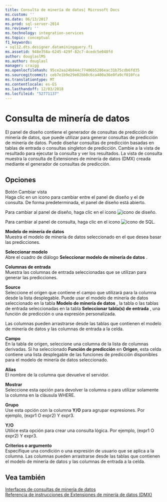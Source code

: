 ```yaml
---
title: Consulta de minería de datos| Microsoft Docs
ms.custom: ''
ms.date: 06/13/2017
ms.prod: sql-server-2014
ms.reviewer: ''
ms.technology: integration-services
ms.topic: conceptual
f1_keywords:
- sql12.dts.designer.dataminingquery.f1
ms.assetid: 948e358a-6245-429f-82c7-4cedc5e048fd
author: douglaslMS
ms.author: douglasl
manager: craigg
ms.openlocfilehash: 95ce2aa24b844c77406b5286eac31b75cdb6fd35
ms.sourcegitcommit: ceb7e1b9e29e02bb0c6ca400a36e0fa9cf010fca
ms.translationtype: MT
ms.contentlocale: es-ES
ms.lasthandoff: 12/03/2018
ms.locfileid: "52771137"
---
```

# <a name="data-mining-query"></a>Consulta de minería de datos
  El panel de diseño contiene el generador de consultas de predicción de minería de datos, que puede utilizar para generar consultas de predicción de minería de datos. Puede diseñar consultas de predicción basadas en tablas de entrada o consultas singleton de predicción. Cambie a la vista de resultado para ejecutar la consulta y ver los resultados. La vista de consulta muestra la consulta de Extensiones de minería de datos (DMX) creada mediante el generador de consultas de predicción.  
  
## <a name="options"></a>Opciones  
 Botón Cambiar vista  
 Haga clic en un icono para cambiar entre el panel de diseño y el de consulta. De forma predeterminada, el panel de diseño está abierto.  
  
 Para cambiar al panel de diseño, haga clic en el icono ![icono de diseño](../media/ssis-designicon.gif "Design icon").  
  
 Para cambiar al panel de consulta, haga clic en el icono ![icono de SQL](../media/ssis-queryicon.gif "icono de SQL").  
  
 **Modelo de minería de datos**  
 Muestra el modelo de minería de datos seleccionado en el que desea basar las predicciones.  
  
 **Seleccionar modelo**  
 Abre el cuadro de diálogo **Seleccionar modelo de minería de datos** .  
  
 **Columnas de entrada**  
 Muestra las columnas de entrada seleccionadas que se utilizan para generar las predicciones.  
  
 **Source**  
 Seleccione el origen que contiene el campo que utilizará para la columna desde la lista desplegable. Puede usar el modelo de minería de datos seleccionado en la tabla **Modelo de minería de datos** , la tabla o las tablas de entrada seleccionadas en la tabla **Seleccionar tabla(s) de entrada** , una función de predicción o una expresión personalizada.  
  
 Las columnas pueden arrastrarse desde las tablas que contienen el modelo de minería de datos y las columnas de entrada a la celda.  
  
 **Campo**  
 En la tabla de origen, seleccione una columna de la lista de columnas derivadas. Si ha seleccionado **Función de predicción** en **Origen**, esta celda contiene una lista desplegable de las funciones de predicción disponibles para el modelo de minería de datos seleccionado.  
  
 **Alias**  
 El nombre de la columna que devuelve el servidor.  
  
 **Mostrar**  
 Seleccione esta opción para devolver la columna o para utilizar solamente la columna en la cláusula WHERE.  
  
 **Grupo**  
 Use esta opción con la columna **Y/O** para agrupar expresiones. Por ejemplo, (expr1 O expr2) Y expr3.  
  
 **Y/O**  
 Utilice esta opción para crear una consulta lógica. Por ejemplo, (expr1 O expr2) Y expr3.  
  
 **Criterios o argumento**  
 Especifique una condición o una expresión de usuario que se aplica a la columna. Las columnas pueden arrastrarse desde las tablas que contienen el modelo de minería de datos y las columnas de entrada a la celda.  
  
## <a name="see-also"></a>Vea también  
 [Interfaces de consultas de minería de datos](../../analysis-services/data-mining/data-mining-query-tools.md)   
 [Referencia de instrucciones de Extensiones de minería de datos &#40;DMX&#41;](/sql/dmx/data-mining-extensions-dmx-statements)  
  
  
